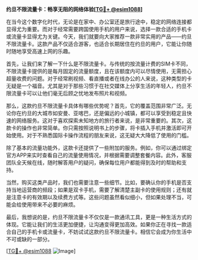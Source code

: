 **约旦不限流量卡：畅享无阻的网络体验[[TG💪+ @esim1088](https://t.me/s/esim1088)]**

在当今这个数字化时代，无论是在家中、办公室还是旅行途中，稳定的网络连接都显得尤为重要。而对于经常需要跨国使用手机的用户来说，选择一款合适的手机卡或流量卡显得尤为关键。今天，我们就要向大家推荐一款非常实用的产品——约旦不限流量卡。这款产品不仅适合游客，也适合长期居住在约旦的用户，它能让你随时随地享受高速上网的乐趣。

首先，让我们来了解一下什么是不限流量卡。与传统的按流量计费的SIM卡不同，不限流量卡提供的是每月固定的流量额度，且在该额度内可以尽情使用，无需担心超量收费的问题。对于经常刷视频、看直播或者在线办公的人来说，这种类型的卡无疑是一个福音。尤其是对于那些习惯于在社交媒体上分享生活的年轻人，约旦不限流量卡可以让他们毫无后顾之忧地发布照片和视频。

那么，这款约旦不限流量卡具体有哪些优势呢？首先，它的覆盖范围非常广泛。无论你在约旦的大城市如安曼、亚喀巴，还是偏远的小城镇，都可以享受到稳定且快速的网络服务。这对于喜欢探索未知地方的旅行者来说，是非常重要的。其次，这款卡的操作也非常简单。你只需按照说明书上的步骤，将卡插入手机并激活即可开始使用。对于不熟悉国际卡操作流程的朋友来说，这无疑大大降低了使用的门槛。

除了基本的流量功能外，这款卡还提供了一些附加的服务。例如，你可以通过绑定官方APP来实时查看自己的流量使用情况，并根据需要调整套餐内容。此外，客服团队全天候在线，随时解答用户的疑问，确保每位用户都能得到及时的帮助和支持。

当然，购买这类产品时，我们也需要注意一些细节。比如，要确认你的手机是否支持当地运营商的频段；如果是双卡手机，需要了解清楚主副卡的使用规则；还有就是注意卡的有效期以及续费方式等。这些问题虽然看似细小，但如果处理不当，可能会给使用带来不必要的麻烦。

最后，我想说的是，约旦不限流量卡不仅仅是一款通讯工具，更是一种生活方式的体现。它能让我们的生活更加便捷，让沟通变得更加高效。如果你正在寻找一款适合自己的手机卡或流量卡，不妨试试这款约旦不限流量卡。相信它会成为你生活中不可或缺的一部分。

[[TG💪+ @esim1088](https://t.me/s/esim1088) ![Image](https://i.postimg.cc/4NQfJmqS/Snipaste-2025-05-13-00-14-12.png)]